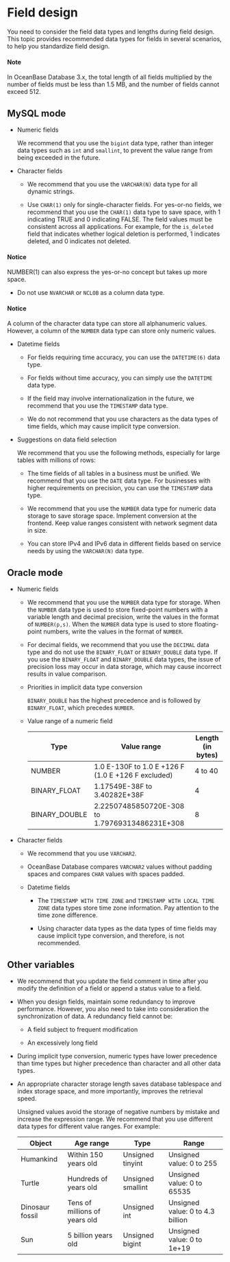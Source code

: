 # Field design

You need to consider the field data types and lengths during field design. This topic provides recommended data types for fields in several scenarios, to help you standardize field design.

<main id="notice" type='explain'>
    <h4>Note</h4>
    <p>In OceanBase Database 3.x, the total length of all fields multiplied by the number of fields must be less than 1.5 MB, and the number of fields cannot exceed 512.</p>
  </main>

## MySQL mode

* Numeric fields

   We recommend that you use the `bigint` data type, rather than integer data types such as `int` and `smallint`, to prevent the value range from being exceeded in the future.

* Character fields

   * We recommend that you use the `VARCHAR(N)` data type for all dynamic strings.

   * Use `CHAR(1)` only for single-character fields. For yes-or-no fields, we recommend that you use the `CHAR(1)` data type to save space, with 1 indicating TRUE and 0 indicating FALSE. The field values must be consistent across all applications. For example, for the `is_deleted` field that indicates whether logical deletion is performed, 1 indicates deleted, and 0 indicates not deleted.

<main id="notice" type='notice'>
    <h4>Notice</h4>
    <p>NUMBER(1) can also express the yes-or-no concept but takes up more space. </p>
  </main>

   * Do not use `NVARCHAR` or `NCLOB` as a column data type.

<main id="notice" type='notice'>
    <h4>Notice</h4>
    <p>A column of the character data type can store all alphanumeric values. However, a column of the <code>NUMBER</code> data type can store only numeric values. </p>
  </main>

* Datetime fields

   * For fields requiring time accuracy, you can use the `DATETIME(6)` data type.

   * For fields without time accuracy, you can simply use the `DATETIME` data type.

   * If the field may involve internationalization in the future, we recommend that you use the `TIMESTAMP` data type.

   * We do not recommend that you use characters as the data types of time fields, which may cause implicit type conversion.

* Suggestions on data field selection

   We recommend that you use the following methods, especially for large tables with millions of rows:

   * The time fields of all tables in a business must be unified. We recommend that you use the `DATE` data type. For businesses with higher requirements on precision, you can use the `TIMESTAMP` data type.

   * We recommend that you use the `NUMBER` data type for numeric data storage to save storage space. Implement conversion at the frontend. Keep value ranges consistent with network segment data in size.

   * You can store IPv4 and IPv6 data in different fields based on service needs by using the `VARCHAR(N)` data type.

## Oracle mode

* Numeric fields

   * We recommend that you use the `NUMBER` data type for storage. When the `NUMBER` data type is used to store fixed-point numbers with a variable length and decimal precision, write the values in the format of `NUMBER(p,s)`. When the `NUMBER` data type is used to store floating-point numbers, write the values in the format of `NUMBER`.

   * For decimal fields, we recommend that you use the `DECIMAL` data type and do not use the `BINARY_FLOAT` or `BINARY_DOUBLE` data type. If you use the `BINARY_FLOAT` and `BINARY_DOUBLE` data types, the issue of precision loss may occur in data storage, which may cause incorrect results in value comparison.

   * Priorities in implicit data type conversion

      `BINARY_DOUBLE` has the highest precedence and is followed by `BINARY_FLOAT`, which precedes `NUMBER`.

   * Value range of a numeric field

      | **Type** | **Value range** | **Length (in bytes)** |
      |---------------|------------------------------------------------|-------------|
      | NUMBER | 1.0 E-130F to 1.0 E +126 F (1.0 E +126 F excluded) | 4 to 40 |
      | BINARY_FLOAT | 1.17549E-38F to 3.40282E+38F | 4 |
      | BINARY_DOUBLE | 2.22507485850720E-308 to 1.79769313486231E+308 | 8 |

* Character fields

   * We recommend that you use `VARCHAR2`.

   * OceanBase Database compares `VARCHAR2` values without padding spaces and compares `CHAR` values with spaces padded.

   * Datetime fields

      * The `TIMESTAMP WITH TIME ZONE` and `TIMESTAMP WITH LOCAL TIME ZONE` data types store time zone information. Pay attention to the time zone difference.

      * Using character data types as the data types of time fields may cause implicit type conversion, and therefore, is not recommended.

## Other variables

* We recommend that you update the field comment in time after you modify the definition of a field or append a status value to a field.

* When you design fields, maintain some redundancy to improve performance. However, you also need to take into consideration the synchronization of data. A redundancy field cannot be:

   * A field subject to frequent modification

   * An excessively long field

* During implicit type conversion, numeric types have lower precedence than time types but higher precedence than character and all other data types.

* An appropriate character storage length saves database tablespace and index storage space, and more importantly, improves the retrieval speed.

   Unsigned values avoid the storage of negative numbers by mistake and increase the expression range. We recommend that you use different data types for different value ranges. For example:

   | **Object** | **Age range** | **Type** | **Range** |
   |--------|----------|-------------------|---------------------|
   | Humankind | Within 150 years old | Unsigned tinyint | Unsigned value: 0 to 255  |
   | Turtle | Hundreds of years old | Unsigned smallint | Unsigned value: 0 to 65535  |
   | Dinosaur fossil | Tens of millions of years old | Unsigned int | Unsigned value: 0 to 4.3 billion  |
   | Sun | 5 billion years old | Unsigned bigint | Unsigned value: 0 to 1e+19  |
